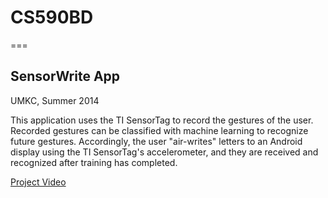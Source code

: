 # CS590BD
===
## SensorWrite App
UMKC, Summer 2014

This application uses the TI SensorTag to record the gestures of the user. Recorded gestures can be classified with machine learning to recognize future gestures. Accordingly, the user "air-writes" letters to an Android display using the TI SensorTag's accelerometer, and they are received and recognized after training has completed.

[Project Video](https://www.youtube.com/watch?v=qGfQpRyzSGQ)
